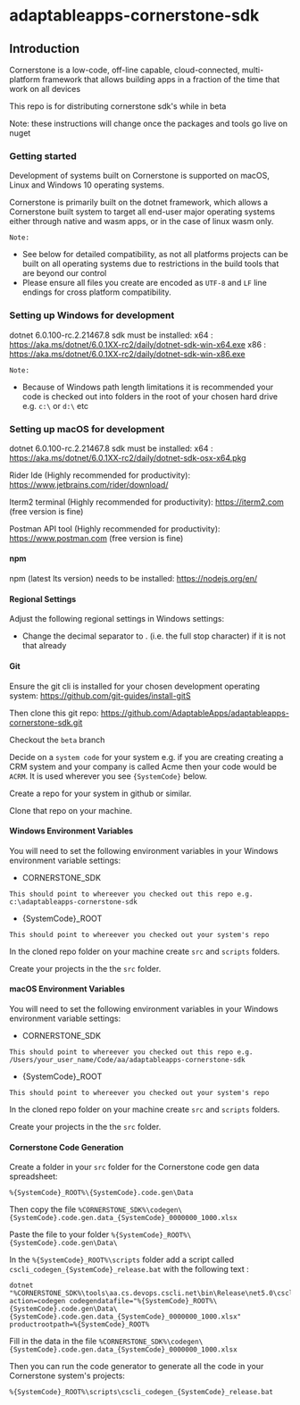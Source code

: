 # adaptableapps-cornerstone-sdk

## Introduction

Cornerstone is a low-code, off-line capable, cloud-connected, multi-platform framework that allows building apps in a fraction of the time that work on all devices

This repo is for distributing cornerstone sdk's while in beta

Note: these instructions will change once the packages and tools go live on nuget

### Getting started

Development of systems built on Cornerstone is supported on macOS, Linux and Windows 10 operating systems.

Cornerstone is primarily built on the dotnet framework, which allows a Cornerstone built system to target all end-user major operating systems either through native and wasm apps, or in the case of linux wasm only.

`Note:`

- See below for detailed compatibility, as not all platforms projects can be built on all operating systems due to restrictions in the build tools that are beyond our control
- Please ensure all files you create are encoded as `UTF-8` and `LF` line endings for cross platform compatibility.

### Setting up Windows for development

dotnet 6.0.100-rc.2.21467.8 sdk must be installed:
x64 : https://aka.ms/dotnet/6.0.1XX-rc2/daily/dotnet-sdk-win-x64.exe
x86 : https://aka.ms/dotnet/6.0.1XX-rc2/daily/dotnet-sdk-win-x86.exe

`Note:`

- Because of Windows path length limitations it is recommended your code is checked out into folders in the root of your chosen hard drive e.g. `c:\` or `d:\` etc

### Setting up macOS for development

dotnet 6.0.100-rc.2.21467.8 sdk must be installed:
x64 : https://aka.ms/dotnet/6.0.1XX-rc2/daily/dotnet-sdk-osx-x64.pkg

Rider Ide (Highly recommended for productivity):
https://www.jetbrains.com/rider/download/

Iterm2 terminal (Highly recommended for productivity):
https://iterm2.com (free version is fine)

Postman API tool (Highly recommended for productivity):
https://www.postman.com (free version is fine)

#### npm

npm (latest lts version) needs to be installed:
https://nodejs.org/en/

#### Regional Settings

Adjust the following regional settings in Windows settings:

- Change the decimal separator to . (i.e. the full stop character) if it is not that already

#### Git

Ensure the git cli is installed for your chosen development operating system:
https://github.com/git-guides/install-gitS

Then clone this git repo:
https://github.com/AdaptableApps/adaptableapps-cornerstone-sdk.git

Checkout the `beta` branch

Decide on a `system code` for your system e.g. if you are creating creating a CRM system and your company is called Acme then your code would be `ACRM`. It is used wherever you see `{SystemCode}` below.

Create a repo for your system in github or similar.

Clone that repo on your machine.

#### Windows Environment Variables

You will need to set the following environment variables in your Windows environment variable settings:

- CORNERSTONE_SDK

```
This should point to whereever you checked out this repo e.g. c:\adaptableapps-cornerstone-sdk
```

- {SystemCode}\_ROOT

```
This should point to whereever you checked out your system's repo
```

In the cloned repo folder on your machine create `src` and `scripts` folders.

Create your projects in the the `src` folder.

#### macOS Environment Variables

You will need to set the following environment variables in your Windows environment variable settings:

- CORNERSTONE_SDK

```
This should point to whereever you checked out this repo e.g. /Users/your_user_name/Code/aa/adaptableapps-cornerstone-sdk
```

- {SystemCode}\_ROOT

```
This should point to whereever you checked out your system's repo
```

In the cloned repo folder on your machine create `src` and `scripts` folders.

Create your projects in the the `src` folder.

#### Cornerstone Code Generation

Create a folder in your `src` folder for the Cornerstone code gen data spreadsheet:

```
%{SystemCode}_ROOT%\{SystemCode}.code.gen\Data
```

Then copy the file `%CORNERSTONE_SDK%\codegen\{SystemCode}.code.gen.data_{SystemCode}_0000000_1000.xlsx`

Paste the file to your folder `%{SystemCode}_ROOT%\{SystemCode}.code.gen\Data\`

In the `%{SystemCode}_ROOT%\scripts` folder add a script called `cscli_codegen_{SystemCode}_release.bat` with the following text :

```
dotnet "%CORNERSTONE_SDK%\tools\aa.cs.devops.cscli.net\bin\Release\net5.0\cscli.dll" action=codegen codegendatafile="%{SystemCode}_ROOT%\{SystemCode}.code.gen\Data\{SystemCode}.code.gen.data_{SystemCode}_0000000_1000.xlsx" productrootpath=%{SystemCode}_ROOT%
```

Fill in the data in the file `%CORNERSTONE_SDK%\codegen\{SystemCode}.code.gen.data_{SystemCode}_0000000_1000.xlsx`

Then you can run the code generator to generate all the code in your Cornerstone system's projects:

```
%{SystemCode}_ROOT%\scripts\cscli_codegen_{SystemCode}_release.bat
```
